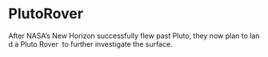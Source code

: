 # PlutoRover
After NASA’s New Horizon successfully flew past Pluto, they now plan to land a Pluto Rover  to further investigate the surface.
